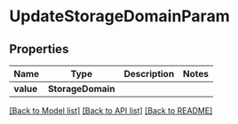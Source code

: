 # UpdateStorageDomainParam


## Properties
Name | Type | Description | Notes
------------ | ------------- | ------------- | -------------
**value** | **StorageDomain** |  | 

[[Back to Model list]](../README.md#documentation-for-models) [[Back to API list]](../README.md#documentation-for-api-endpoints) [[Back to README]](../README.md)


